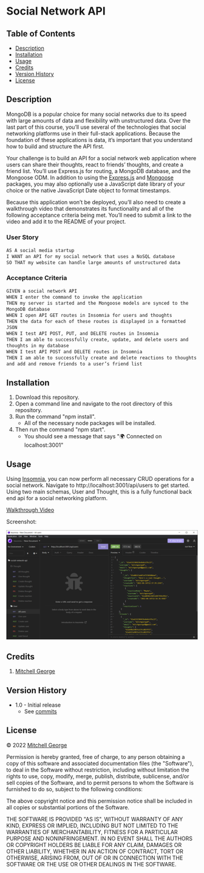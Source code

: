 # Social Network API

## Table of Contents

  - [Description](#description)
  - [Installation](#installation)
  - [Usage](#usage)
  - [Credits](#credits)
  - [Version History](#version-history)
  - [License](#license)

## Description

MongoDB is a popular choice for many social networks due to its speed with large amounts of data and flexibility with unstructured data. Over the last part of this course, you’ll use several of the technologies that social networking platforms use in their full-stack applications. Because the foundation of these applications is data, it’s important that you understand how to build and structure the API first.

Your challenge is to build an API for a social network web application where users can share their thoughts, react to friends’ thoughts, and create a friend list. You’ll use Express.js for routing, a MongoDB database, and the Mongoose ODM. In addition to using the [Express.js](https://www.npmjs.com/package/express) and [Mongoose](https://www.npmjs.com/package/mongoose) packages, you may also optionally use a JavaScript date library of your choice or the native JavaScript Date object to format timestamps.

Because this application won’t be deployed, you’ll also need to create a walkthrough video that demonstrates its functionality and all of the following acceptance criteria being met. You’ll need to submit a link to the video and add it to the README of your project.

### User Story

```
AS A social media startup
I WANT an API for my social network that uses a NoSQL database
SO THAT my website can handle large amounts of unstructured data
```

### Acceptance Criteria

```
GIVEN a social network API
WHEN I enter the command to invoke the application
THEN my server is started and the Mongoose models are synced to the MongoDB database
WHEN I open API GET routes in Insomnia for users and thoughts
THEN the data for each of these routes is displayed in a formatted JSON
WHEN I test API POST, PUT, and DELETE routes in Insomnia
THEN I am able to successfully create, update, and delete users and thoughts in my database
WHEN I test API POST and DELETE routes in Insomnia
THEN I am able to successfully create and delete reactions to thoughts and add and remove friends to a user’s friend list
```

## Installation

1. Download this repository.
2. Open a command line and navigate to the root directory of this repository.
3. Run the command "npm install".
   - All of the necessary node packages will be installed.
4. Then run the command "npm start".
   - You should see a message that says "🌍 Connected on localhost:3001"

## Usage

Using [Insomnia](https://insomnia.rest/), you can now perform all necessary CRUD operations for a social network. Navigate to http://localhost:3001/api/users to get started. Using two main schemas, User and Thought, this is a fully functional back end api for a social networking platform.

[Walkthrough Video](https://drive.google.com/file/d/1Iqmi--AvM_biHFUDWCWHpAO1ekwPTgCd/view)

Screenshot:

![Social network api Insomnia request](./assets/images/screenshot.png)

## Credits

1. [Mitchell George](https://github.com/mitchgeorge8)

## Version History

- 1.0 - Initial release
  - See [commits](https://github.com/mitchgeorge8/social-network-api/commits)

## License

&copy; 2022 [Mitchell George](https://github.com/mitchgeorge8)

Permission is hereby granted, free of charge, to any person obtaining
a copy of this software and associated documentation files (the
"Software"), to deal in the Software without restriction, including
without limitation the rights to use, copy, modify, merge, publish,
distribute, sublicense, and/or sell copies of the Software, and to
permit persons to whom the Software is furnished to do so, subject to
the following conditions:

The above copyright notice and this permission notice shall be
included in all copies or substantial portions of the Software.

THE SOFTWARE IS PROVIDED "AS IS", WITHOUT WARRANTY OF ANY KIND,
EXPRESS OR IMPLIED, INCLUDING BUT NOT LIMITED TO THE WARRANTIES OF
MERCHANTABILITY, FITNESS FOR A PARTICULAR PURPOSE AND
NONINFRINGEMENT. IN NO EVENT SHALL THE AUTHORS OR COPYRIGHT HOLDERS BE
LIABLE FOR ANY CLAIM, DAMAGES OR OTHER LIABILITY, WHETHER IN AN ACTION
OF CONTRACT, TORT OR OTHERWISE, ARISING FROM, OUT OF OR IN CONNECTION
WITH THE SOFTWARE OR THE USE OR OTHER DEALINGS IN THE SOFTWARE.
